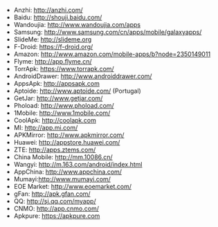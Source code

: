 
+ Anzhi: http://anzhi.com/
+ Baidu: http://shouji.baidu.com/ 
+ Wandoujia: http://www.wandoujia.com/apps
+ Samsung: http://www.samsung.com/cn/apps/mobile/galaxyapps/
+ SlideMe: http://slideme.org
+ F-Droid: https://f-droid.org/
+ Amazon: http://www.amazon.com/mobile-apps/b?node=2350149011
+ Flyme: http://app.flyme.cn/
+ TorrApk: https://www.torrapk.com/
+ AndroidDrawer: http://www.androiddrawer.com/
+ AppsApk: http://appsapk.com
+ Aptoide: http://www.aptoide.com/ (Portugal)
+ GetJar: http://www.getjar.com/
+ Phoload: http://www.phoload.com/
+ 1Mobile: http://www.1mobile.com/
+ CoolApk: http://coolapk.com
+ MI: http://app.mi.com/
+ APKMirror: http://www.apkmirror.com/
+ Huawei: http://appstore.huawei.com/
+ ZTE: http://apps.ztems.com/
+ China Mobile: http://mm.10086.cn/
+ Wangyi: http://m.163.com/android/index.html
+ AppChina: http://www.appchina.com/
+ Mumayi:http://www.mumayi.com/
+ EOE Market: http://www.eoemarket.com/
+ gFan: http://apk.gfan.com/
+ QQ: http://sj.qq.com/myapp/
+ CNMO: http://app.cnmo.com/
+ Apkpure: https://apkpure.com
